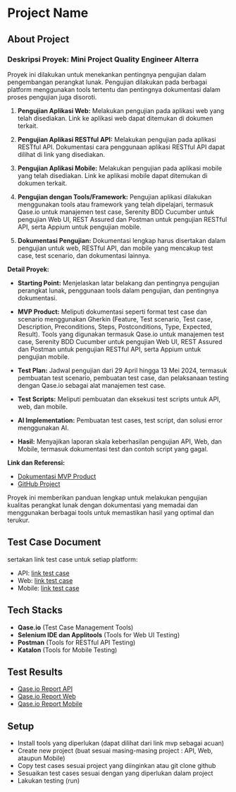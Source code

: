 # Project Name

## About Project
### Deskripsi Proyek: Mini Project Quality Engineer Alterra
Proyek ini dilakukan untuk menekankan pentingnya pengujian dalam pengembangan perangkat lunak. Pengujian dilakukan pada berbagai platform menggunakan tools tertentu dan pentingnya dokumentasi dalam proses pengujian juga disoroti.

1. **Pengujian Aplikasi Web:** 
   Melakukan pengujian pada aplikasi web yang telah disediakan. Link ke aplikasi web dapat ditemukan di dokumen terkait.
   
2. **Pengujian Aplikasi RESTful API:**
   Melakukan pengujian pada aplikasi RESTful API. Dokumentasi cara penggunaan aplikasi RESTful API dapat dilihat di link yang disediakan.
   
3. **Pengujian Aplikasi Mobile:**
   Melakukan pengujian pada aplikasi mobile yang telah disediakan. Link ke aplikasi mobile dapat ditemukan di dokumen terkait.
   
4. **Pengujian dengan Tools/Framework:**
   Pengujian aplikasi dilakukan menggunakan tools atau framework yang telah dipelajari, termasuk Qase.io untuk manajemen test case, Serenity BDD Cucumber untuk pengujian Web UI, REST Assured dan Postman untuk pengujian RESTful API, serta Appium untuk pengujian mobile.

5. **Dokumentasi Pengujian:**
   Dokumentasi lengkap harus disertakan dalam pengujian untuk web, RESTful API, dan mobile yang mencakup test case, test scenario, dan dokumentasi lainnya.

**Detail Proyek:**

- **Starting Point:**
  Menjelaskan latar belakang dan pentingnya pengujian perangkat lunak, penggunaan tools dalam pengujian, dan pentingnya dokumentasi.

- **MVP Product:**
  Meliputi dokumentasi seperti format test case dan scenario menggunakan Gherkin (Feature, Test scenario, Test case, Description, Preconditions, Steps, Postconditions, Type, Expected, Result). Tools yang digunakan termasuk Qase.io untuk manajemen test case, Serenity BDD Cucumber untuk pengujian Web UI, REST Assured dan Postman untuk pengujian RESTful API, serta Appium untuk pengujian mobile.

- **Test Plan:**
  Jadwal pengujian dari 29 April hingga 13 Mei 2024, termasuk pembuatan test scenario, pembuatan test case, dan pelaksanaan testing dengan Qase.io sebagai alat manajemen test case.

- **Test Scripts:**
  Meliputi pembuatan dan eksekusi test scripts untuk API, web, dan mobile.

- **AI Implementation:**
  Pembuatan test cases, test script, dan solusi error menggunakan AI.

- **Hasil:**
  Menyajikan laporan skala keberhasilan pengujian API, Web, dan Mobile, termasuk dokumentasi test dan contoh script yang gagal.

**Link dan Referensi:**
- [Dokumentasi MVP Product](https://docs.google.com/document/d/1a2fZr9rIP2QGAWenYELJG_1GHEIOfRWZOB65o_lF0LQ/edit?usp=sharing)
- [GitHub Project](https://github.com/ismyfanafillah/qe_mini-project-ismy)


Proyek ini memberikan panduan lengkap untuk melakukan pengujian kualitas perangkat lunak dengan dokumentasi yang memadai dan menggunakan berbagai tools untuk memastikan hasil yang optimal dan terukur.

## Test Case Document
sertakan link test case untuk setiap platform:
- API: [link test case](https://drive.google.com/file/d/1gu2wrhqiUKDTEPeYy3DmNnt7tqdNDDia/view?usp=sharing)
- Web: [link test case](https://drive.google.com/file/d/1yUe4-_F7MXJpq23x-SFIsdKchWZcPagE/view?usp=sharing)
- Mobile: [link test case](https://drive.google.com/file/d/1bkDwjro2tSz4lakVrocwC7P_1s1r7ADN/view?usp=sharing)

## Tech Stacks
- **Qase.io** (Test Case Management Tools)
- **Selenium IDE dan Applitools** (Tools for Web UI Testing)
- **Postman** (Tools for RESTful API Testing)
- **Katalon** (Tools for Mobile Testing)

## Test Results
- [Qase.io Report API](https://app.qase.io/public/report/4f6e890904421827c892c266779024c8d1a8de11)
- [Qase.io Report Web](https://app.qase.io/public/report/13e21bcfa96fa9b2fd719f400c4129f6ec2edd9b)
- [Qase.io Report Mobile](https://app.qase.io/public/report/b1295cd5727918a2ffacfad97ce6406c7fd3d0b5)

## Setup 
- Install tools yang diperlukan (dapat dilihat dari link mvp sebagai acuan)
- Create new project (buat sesuai masing-masing project : API, Web, ataupun Mobile)
- Copy test cases sesuai project yang diinginkan atau git clone github
- Sesuaikan test cases sesuai dengan yang diperlukan dalam project
- Lakukan testing (run)
